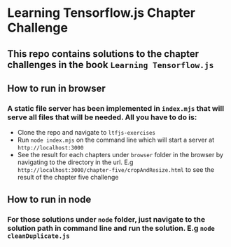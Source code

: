 # Learning Tensorflow.js Chapter Challenge

## This repo contains solutions to the chapter challenges in the book ```Learning Tensorflow.js```

## How to run in browser
### A static file server has been implemented in ```index.mjs``` that will serve all files that will be needed. All you have to do is:
* Clone the repo and navigate to ```ltfjs-exercises```
* Run ```node index.mjs``` on the command line which will start a server at ```http://localhost:3000```
* See the result for each chapters under ```browser``` folder in the browser by navigating to the directory in the url. E.g ```http://localhost:3000/chapter-five/cropAndResize.html``` to see the result of the chapter five challenge

## How to run in node
### For those solutions under ```node``` folder, just navigate to the solution path in command line and run the solution. E.g ```node cleanDuplicate.js```